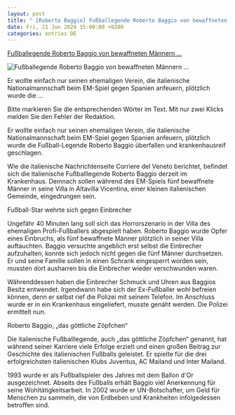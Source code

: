 ```yaml
---
layout: post
title: " [Roberto Baggio] Fußballegende Roberto Baggio von bewaffneten Männern ..."
date: Fri, 21 Jun 2024 15:00:00 +0200
categories: entries DE
---
```

[Fußballegende Roberto Baggio von bewaffneten Männern ...](https://www.focus.de/sport/fussball/em/kompletter-albtraum-waehrend-der-em-2024-fussball-legende-roberto-baggio-von-bewaffneten-maennern-verpruegelt-und-ausgeraubt_id_260070229.html)

![Fußballegende Roberto Baggio von bewaffneten Männern ...](https://p6.focus.de/img/fotos/id_260070194/imago1045935427h.jpg?im=Crop%3D%280%2C288%2C3464%2C1732%29%3BResize%3D%281200%2C627%29&impolicy=perceptual&quality=mediumHigh&hash=ad99b37587d32dcb563ccda19e523fb6c96c350a8964f1236926ac7d3b254c01)

Er wollte einfach nur seinen ehemaligen Verein, die italienische Nationalmannschaft beim EM-Spiel gegen Spanien anfeuern, plötzlich wurde die ...

Bitte markieren Sie die entsprechenden Wörter im Text. Mit nur zwei Klicks melden Sie den Fehler der Redaktion.

Er wollte einfach nur seinen ehemaligen Verein, die italienische Nationalmannschaft beim EM-Spiel gegen Spanien anfeuern, plötzlich wurde die Fußball-Legende Roberto Baggio überfallen und krankenhausreif geschlagen.

Wie die italienische Nachrichtenseite Corriere del Veneto berichtet, befindet sich die italienische Fußballlegende Roberto Baggio derzeit im Krankenhaus. Demnach sollen während des EM-Spiels fünf bewaffnete Männer in seine Villa in Altavilla Vicentina, einer kleinen italienischen Gemeinde, eingedrungen sein.

Fußball-Star wehrte sich gegen Einbrecher

Ungefähr 40 Minuten lang soll sich das Horrorszenario in der Villa des ehemaligen Profi-Fußballers abgespielt haben. Roberto Baggio wurde Opfer eines Einbruchs, als fünf bewaffnete Männer plötzlich in seiner Villa auftauchten. Baggio versuchte angeblich erst selbst die Einbrecher aufzuhalten, konnte sich jedoch nicht gegen die fünf Männer durchsetzen. Er und seine Familie sollen in einen Schrank eingesperrt worden sein, mussten dort ausharren bis die Einbrecher wieder verschwunden waren.

Währenddessen haben die Einbrecher Schmuck und Uhren aus Baggios Besitz entwendet. Irgendwann habe sich der Ex-Fußballer wohl befreien können, denn er selbst rief die Polizei mit seinem Telefon. Im Anschluss wurde er in ein Krankenhaus eingeliefert, musste genäht werden. Die Polizei ermittelt nun.

Roberto Baggio, „das göttliche Zöpfchen“

Die italienische Fußballlegende, auch „das göttliche Zöpfchen“ genannt, hat während seiner Karriere viele Erfolge erzielt und einen großen Beitrag zur Geschichte des italienischen Fußballs geleistet. Er spielte für die drei erfolgreichsten italienischen Klubs Juventus, AC Mailand und Inter Mailand.

1993 wurde er als Fußballspieler des Jahres mit dem Ballon d'Or ausgezeichnet. Abseits des Fußballs erhält Baggio viel Anerkennung für seine Wohltätigkeitsarbeit. In 2002 wurde er UN-Botschafter, um Geld für Menschen zu sammeln, die von Erdbeben und Krankheiten infolgedessen betroffen sind.

